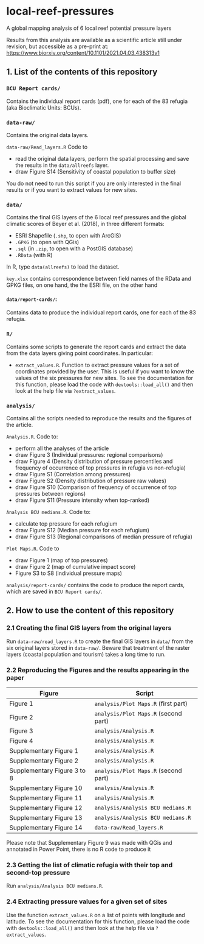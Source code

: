 # local-reef-pressures
A global mapping analysis of 6 local reef potential pressure layers

Results from this analysis are available as a scientific article still under revision, but accessible as a pre-print at:
https://www.biorxiv.org/content/10.1101/2021.04.03.438313v1


## 1. List of the contents of this repository

### `BCU Report cards/`

Contains the individual report cards (pdf), one for each of the 83 refugia (aka Bioclimatic Units: BCUs).

### `data-raw/` 

Contains the original data layers.

`data-raw/Read_layers.R` Code to

- read the original data layers, perform the spatial processing and save the results in the `data/allreefs` layer.
- draw Figure S14 (Sensitivity of coastal population to buffer size)

You do not need to run this script if you are only interested in the final results or if you want to extract values for new sites.

### `data/`

Contains the final GIS layers of the 6 local reef pressures and the global climatic scores of Beyer et al. (2018), in three different formats:

- ESRI Shapefile (`.shp`, to open with ArcGIS)
- `.GPKG` (to open with QGis)
- `.sql` (in `.zip`, to open with a PostGIS database)
- `.RData` (with R)

In R, type `data(allreefs)` to load the dataset.

`key.xlsx` contains correspondence between field names of the RData and GPKG files, on one hand, the the ESRI file, on the other hand

#### `data/report-cards/`:

Contains data to produce the individual report cards, one for each of the 83 refugia.

### `R/`

Contains some scripts to generate the report cards and extract the data from the data layers giving point coordinates. In particular:

- `extract_values.R`. Function to extract pressure values for a set of coordinates provided by the user. This is useful if you want to know the values of the six pressures for new sites. To see the documentation for this function, please load the code with `devtools::load_all()` and then look at the help file via `?extract_values`.

### `analysis/`

Contains all the scripts needed to reproduce the results and the figures of the article.

`Analysis.R`. Code to:

- perform all the analyses of the article
- draw Figure 3 (Individual pressures: regional comparisons)
- draw Figure 4 (Density distribution of pressure percentiles and frequency of occurrence of top pressures in refugia vs non-refugia)
- draw Figure S1 (Correlation among pressures)
- draw Figure S2 (Density distribution of pressure raw values)
- draw Figure S10 (Comparison of frequency of occurrence of top pressures between regions)
- draw Figure S11 (Pressure intensity when top-ranked)


`Analysis BCU medians.R`. Code to:

- calculate top pressure for each refugium
- draw Figure S12 (Median pressure for each refugium)
- draw Figure S13 (Regional comparisons of median pressure of refugia)


`Plot Maps.R`. Code to

- draw Figure 1 (map of top pressures)
- draw Figure 2 (map of cumulative impact score)
- Figure S3 to S8 (individual pressure maps)

`analysis/report-cards/` contains the code to produce the report cards, which are saved in `BCU Report cards/`.


## 2. How to use the content of this repository

### 2.1 Creating the final GIS layers from the original layers

Run `data-raw/read_layers.R` to create the final GIS layers in `data/` from the six original layers stored in `data-raw/`. Beware that treatment of the raster layers (coastal population and tourism) takes a long time to run.

### 2.2 Reproducing the Figures and the results appearing in the paper

Figure | Script
--- | ---
Figure 1 | `analysis/Plot Maps.R` (first part)
Figure 2 | `analysis/Plot Maps.R` (second part)
Figure 3 | `analysis/Analysis.R`
Figure 4 | `analysis/Analysis.R`
Supplementary Figure 1 | `analysis/Analysis.R`
Supplementary Figure 2 | `analysis/Analysis.R`
Supplementary Figure 3 to 8 | `analysis/Plot Maps.R` (second part)
Supplementary Figure 10 | `analysis/Analysis.R`
Supplementary Figure 11 | `analysis/Analysis.R`
Supplementary Figure 12 | `analysis/Analysis BCU medians.R`
Supplementary Figure 13 | `analysis/Analysis BCU medians.R`
Supplementary Figure 14 | `data-raw/Read_layers.R`


Please note that Supplementary Figure 9 was made with QGis and annotated in Power Point, there is no R code to produce it

### 2.3 Getting the list of climatic refugia with their top and second-top pressure
Run `analysis/Analysis BCU medians.R`.

### 2.4 Extracting pressure values for a given set of sites
Use the function `extract_values.R` on a list of points with longitude and latitude. To see the documentation for this function, please load the code with `devtools::load_all()` and then look at the help file via `?extract_values`.
